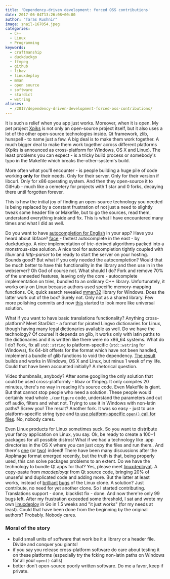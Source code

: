 ```yaml
---
title: 'Dependency-driven development: forced OSS contributions'
date: 2017-06-04T13:26:08+00:00
author: "Taras Kushnir"
image: snail-167054.jpeg
categories:
  - C++
  - Linux
  - Programming
keywords:
  - craftmanship
  - duckduckgo
  - ffmpeg
  - github
  - libav
  - linuxdeploy
  - mman
  - open source
  - software
  - stardict
  - wstring
aliases:
  - /2017/dependency-driven-development-forced-oss-contributions/
---
```

It is such a relief when you app just works. Moreover, when it is open. My pet project [Xpiks](https://github.com/ribtoks/xpiks) is not only an open-source project itself, but it also uses a lot of the other open-source technologies inside. Qt framework, zlib, hunspell - to name just a few. A big deal is to make them work together. A much bigger deal to make them work together across different platforms (Xpiks is announced as cross-platform for Windows, OS X and Linux). The least problems you can expect - is a tricky build process or somebody's typo in the Makefile which breaks the-other-system's build.

More often what you'll encounter - is people building a huge pile of code working **only** for their needs. Only for their server. Only for their version if libcurl. Only for x86 operating system. And then they open-source it to GitHub - much like a cemetery for projects with 1 star and 0 forks, decaying there until forgotten forever.

This is how the initial joy of finding an open-source technology you needed is being replaced by a constant frustration of not just a need to slightly tweak some header file or Makefile, but to go the sources, read them, understand everything inside and fix. This is what I have encountered many times and what I did as well.

<!--more-->

Do you want to have [autocompletion for English](http://code.jamming.com.ua/implementing-autocomplete-for-english-in-c/) in your app? Have you heard about libface? [face](https://github.com/duckduckgo/cpp-libface) - fastest autocomplete in the east - by duckduckgo. A nice implementation of trie-derived algorithms packed into a monstrous-size solution. A nice tool for autocompletion tightly coupled with _libuv_ and _http-parser_ to be ready to start the server on your hosting. Sounds good? But what if you only needed the autocompletion? Would that be much better to have this functionality in the library and then use in in the webserver? Oh God of course not. What should I do? Fork and remove 70% of the unneeded features, leaving only the core - autocomplete implementation on tries, bundled to an ordinary C++ library. Unfortunately, it works only on Linux because authors used specific memory-mapping functions. Ok, quick search revealed [mman32](https://github.com/Ribtoks/mman-win32) library for Windows. Does the latter work out of the box? Surely not. Only not as a shared library. Few more polishing commits and now [this](https://github.com/Ribtoks/cpp-libface) started to look more like universal solution.

What if you want to have basic translations functionality? Anything cross-platform? Meet StarDict - a format for pirated Lingvo dictionaries for Linux, though having many legal dictionaries available as well. Do we have the technology? Of course! It depends on glib, it works only with latin paths to the dictionaries and it is written like there were no x86_64 systems. What do I do? Fork, fix all `std::string` to platform-specific (`std::wstring` for Windows), fix 64-bit offsets for the format which have not been handled, implement a bundle of glib functions to void the dependency. [The result](https://github.com/ribtoks/ssdll) builds and works in Windows, OS X and Linux, but minus 1 week of my life. Could that have been accounted initially? A rhetorical question.

Video thumbnails, anybody? After some googling the only solution that could be used cross-platformly - libav or ffmpeg. It only compiles 20 minutes, there's no way in reading it's source code. Even Makefile is giant. But that cannot stop people who need a solution. These people would certainly read whole `./configure` code, understand the parameters and cut off audio, filters and what not. Trying to use it in Windows with non-latin paths? Screw you! The result? Another fork. It was so easy - just to use platform-specific string type and [to use platform-specific `open()` call for files](http://code.jamming.com.ua/unicode-support-for-avformat_open_input-in-windows/). No, nobody cares.

Even Linux products for Linux sometimes suck. So you want to distribute your fancy application on Linux, you say. Ok, be ready to create a 100+1 packages for all possible distros! What if we had a technology like .app directories in the OS X where you can just copy the files and run them.. And there's [one](https://appimage.org) (or [two](http://flatpak.org/)) indeed! There have been many discussions after the AppImage format emerged recently, but the truth is that, being properly used, this can solve packages problems to an extent. Do we have the technology to bundle Qt apps for that? Yes, please meet [linuxdeployqt](https://github.com/probonopd/linuxdeployqt/). A copy-paste from _macdeployqt_ from Qt source code, bringing 20% of unuseful and duplicated code and adding more. But the latter at least works, instead of [brilliant](https://github.com/probonopd/linuxdeployqt/issues/117) [bugs](https://github.com/probonopd/linuxdeployqt/issues/25) of the Linux clone. A solution? Just contribute, no need for yet another clone. So I started contributing. Translations support - done, blacklist fix - done. And now there're only 99 bugs left. After my frustration exceeded some threshold, I sat and wrote my own [linuxdeploy](https://github.com/Ribtoks/linuxdeploy) in Go in 1.5 weeks and "it just works" (for my needs at least). Could that have been done from the beginning by the original authors? Probably. Nobody cares.

### Moral of the story

  * build small units of software that work be it a library or a header file. Divide and conquer you giants!
  * if you say you release cross-platform software do care about testing it on these platforms (especially try the fcking non-latin paths on Windows for all your `open()` calls)
  * better don't open-source poorly written software. Do me a favor, keep if private.
